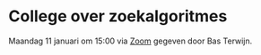 # College over zoekalgoritmes

Maandag 11 januari om 15:00 via [Zoom](https://uva-live.zoom.us/my/bterwijn?pwd=eVk1bGFKejRVdm05cjJCaUlqdFVEQT09) gegeven door Bas Terwijn.